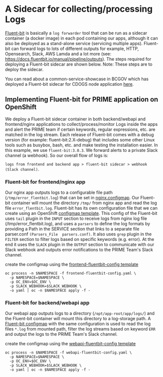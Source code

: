 # A Sidecar for collecting/processing Logs

[Fluent-bit](https://docs.fluentbit.io/manual/about/what-is-fluent-bit) is basically a `log forwarder` tool that can be run as a sidecar container (a docker image) in each pod containing our apps, although it can also be deployed as a stand-alone service (servicing multiple apps). Fluent-bit can forward logs to lots of different outputs for example, HTTP, Opensearch, Slack, AWS Lamda and a lot more (see: https://docs.fluentbit.io/manual/pipeline/outputs). The steps required for deploying a Fluent-bit sidecar are shown below. Note: These steps are to deploy the sidecar.

You can read about a common-service-showcase in BCGOV which has deployed a Fluent-bit sidecar for CDOGS node application [here](https://github.com/bcgov/common-service-showcase/wiki/Logging-to-a-Sidecar).

## Implementing Fluent-bit for PRIME application on OpenShift

We deploy a Fluent-bit sidecar container in both backend/webapi and frontend/nginx applications to collect/process/monitor Logs inside the apps and alert the PRIME team if certain keywords, regular expressions, etc. are matched in the log stream. Each release of Fluent-bit comes with a debug version (for example: fluent-bit:2.X-debug) that includes some other Linux tools such as busybox, bash, etc. and make testing the installation easier. In this example, we use `fluent-bit:3.0.3`. We forward alerts to a private Slack channel (a webhook). So our overall flow of logs is: 

`logs from frontend and backend app > fluent-bit sidecar > webhook (Slack channel)`.


### Fluent-bit for frontend/nginx app

Our nginx app outputs logs to a configurable file path (`/tmp/error_flentbit.log`) that can be set in [nginx.configmap](../prime-app-template.yml). Our Fluent-bit container will mount the directory `/tmp/` from nginx app and read the log file `error_flentbit.log`.
Fluent-bit has its own configuration file that we can create using an OpenShift [configmap template](./frontend-fluentbit-config.yaml). This config of the Fluent-bit uses `tail` plugin in the `INPUT` section to receive logs from nginx log file (/tmp/error_flentbit.log), and uses a `parsers` to define the log formats by providing a Path in the SERVICE section that links to a separate file parser.conf `(Parsers_File  parsers.conf)`. It also uses `grep` plugin in the `FILTER` section to filter logs based on specific keywords (e.g. error). At the end it uses the `SLACK` plugin in the `OUTPUT` section to communicate with our Slack webhook and outputs error notifications to the PRIME Team's Slack channel.

create the configmap using the [frontend-fluentbit-config template](./frontend-fluentbit-config.yaml)

```
oc process -n $NAMESPACE -f frontend-fluentbit-config.yaml \
  -p NAMESPACE=$NAMESPACE \
  -p OC_ENV=$OC_ENV \
  -p SLACK_WEBHOOK=$SLACK_WEBHOOK \
  -o yaml | oc -n $NAMESPACE apply -f -
  ```

### Fluent-bit for backend/webapi app

Our webapi app outputs logs to a directory (`/opt/app-root/app/logs/`) and the Fluent-bit container will mount this directory to a log-storage path. A [Fluent-bit configmap](./webapi-fluentbit-config.yaml) with the same configuration is used to read the log files `*.log` from mounted path, filter the log streams based on keyword `ERR` and output the logs to the PRIME Team's Slack channel. 

create the configmap using the [webapi-fluentbit-config template](./webapi-fluentbit-config.yaml)

```
oc process -n $NAMESPACE -f webapi-fluentbit-config.yaml \
  -p NAMESPACE=$NAMESPACE \
  -p OC_ENV=$OC_ENV \
  -p SLACK_WEBHOOK=$SLACK_WEBHOOK \
  -o yaml | oc -n $NAMESPACE apply -f -
  ```